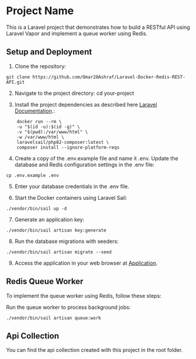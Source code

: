 # Project Name

This is a Laravel project that demonstrates how to build a RESTful API using Laravel Vapor and implement a queue worker using Redis.

## Setup and Deployment

1. Clone the repository:
```
git clone https://github.com/Omar20Ashraf/Laravel-Docker-Redis-REST-API.git
```

2. Navigate to the project directory:
    cd your-project

3. Install the project dependencies as described here [Laravel Documentation](https://laravel.com/docs/9.x/sail#installing-composer-dependencies-for-existing-projects).:

```
    docker run --rm \
    -u "$(id -u):$(id -g)" \
    -v "$(pwd):/var/www/html" \
    -w /var/www/html \
    laravelsail/php82-composer:latest \
    composer install --ignore-platform-reqs
```

4. Create a copy of the .env.example file and name it .env. Update the database and Redis configuration settings in the .env file:
```
cp .env.example .env
```

5. Enter your database credentials in the .env file.

6. Start the Docker containers using Laravel Sail:
```
./vendor/bin/sail up -d
```

7. Generate an application key:
```
./vendor/bin/sail artisan key:generate
```

8. Run the database migrations with seeders:
```
./vendor/bin/sail artisan migrate --seed
```

9. Access the application in your web browser at [Application](http://localhost). 

## Redis Queue Worker

To implement the queue worker using Redis, follow these steps:

Run the queue worker to process background jobs:
```
./vendor/bin/sail artisan queue:work
```

## Api Collection

You can find the api collection created with this project in the root folder.
